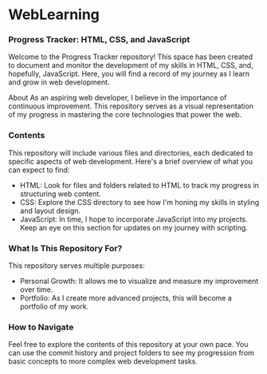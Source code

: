 # WebLearning
<h3>Progress Tracker: HTML, CSS, and JavaScript</h1>
Welcome to the Progress Tracker repository! This space has been created to document and monitor the development of my skills in HTML, CSS, and, hopefully, JavaScript. Here, you will find a record of my journey as I learn and grow in web development.

<h>About</h3>
As an aspiring web developer, I believe in the importance of continuous improvement. This repository serves as a visual representation of my progress in mastering the core technologies that power the web.

<h3>Contents</h3>
This repository will include various files and directories, each dedicated to specific aspects of web development. Here's a brief overview of what you can expect to find:
<ul>
<li>HTML: Look for files and folders related to HTML to track my progress in structuring web content.</li>

<li>CSS: Explore the CSS directory to see how I'm honing my skills in styling and layout design.</li>

<li>JavaScript: In time, I hope to incorporate JavaScript into my projects. Keep an eye on this section for updates on my journey with scripting.</li>
</ul>
<h3>What Is This Repository For?</h3>
This repository serves multiple purposes:
<ul>
<li>Personal Growth: It allows me to visualize and measure my improvement over time.</li>

<li>Portfolio: As I create more advanced projects, this will become a portfolio of my work.</li>
</ul>
<h3>How to Navigate</h3>
Feel free to explore the contents of this repository at your own pace. You can use the commit history and project folders to see my progression from basic concepts to more complex web development tasks.